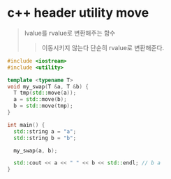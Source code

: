 # c++ header utility move

> lvalue를 rvalue로 변환해주는 함수
>
> > 이동시키지 않는다 단순히 rvalue로 변환해준다.

```cpp
#include <iostream>
#include <utility>

template <typename T>
void my_swap(T &a, T &b) {
  T tmp(std::move(a));
  a = std::move(b);
  b = std::move(tmp);
}

int main() {
  std::string a = "a";
  std::string b = "b";

  my_swap(a, b);

  std::cout << a << " " << b << std::endl; // b a
}
```
